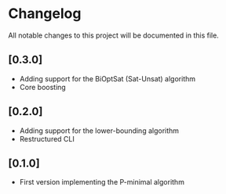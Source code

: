 # Changelog

All notable changes to this project will be documented in this file.

## [0.3.0]

- Adding support for the BiOptSat (Sat-Unsat) algorithm
- Core boosting

## [0.2.0]

- Adding support for the lower-bounding algorithm
- Restructured CLI

## [0.1.0]

- First version implementing the P-minimal algorithm